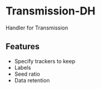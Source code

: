 # Transmission-DH
Handler for Transmission

## Features

* Specify trackers to keep
* Labels
* Seed ratio
* Data retention
